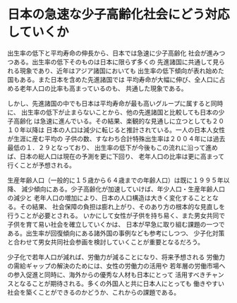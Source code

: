 # 日本の急速な少子高齢化社会にどう対応していくか

出生率の低下と平均寿命の伸長から、日本では急速に少子高齢化
社会が進みつつある。出生率の低下そのものは日本に限らず多くの
先進諸国に共通して見られる現象であり、近年はアジア諸国においても
出生率の低下傾向が表れ始めた国もある。また日本を含めた先進諸国では
平均寿命が大幅に伸び、全人口に占める老年人口の比率も高まっているのも、
共通した現象である。

しかし、先進諸国の中でも日本は平均寿命が最も高いグループに属すると同時に、
出生率の低下が止まらないことから、他の先進諸国と比較しても日本の少子高齢化
は急速に進んでいる。その結果、楽観的な見通しに立つとしても２０１０年以降は
日本の人口は減少に転じると推計されている。一人の日本人女性が生涯に産む平均の
子供の数、すなわち合計特殊出生率は２００４年には過去最低の１．２９となっており、
出生率の低下が今後もこの流れに沿って進めば、日本の総人口は現在の予測を更に下回り、
老年人口の比率は更に高まって行くことが予想される。

生産年齢人口（一般的に１５歳から６４歳までの年齢人口）は既に１９９５年以降、
減少傾向にある。少子高齢化が加速していけば、年少人口・生産年齢人口の減少と
老年人口の増加により、日本の人口構造は大きく変化することとなる。その結果、
社会保障の負担は膨れ上がり、そのあり方の根本的な見直しを行うことが必要とされる。
いかにして女性が子供を持ち易く、また男女共同で子供を育て易い社会を確立していくかは、
日本が早急に取り組む課題の一つである。出生率が回復傾向にある諸外国の事例なども参考にしつつ、
少子化対策と合わせて男女共同社会参画を検討していくことが重要となるだろう。

少子化で若年人口が減れば、労働力が減ることになり、将来予想される
労働力の需給ギャップの解決のためには、女性の労働力の活用や
若年層の労働市場への参入促進と同時に、海外からの優秀な人材も日本にとって
活用すべきチャンスとなることが期待される。多くの外国人と共に日本人にとっても
働きやすい社会を築くことができるのかどうか、これからの課題である。
